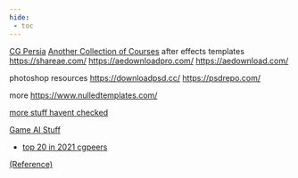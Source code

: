 ```yaml
---
hide:
 - toc
---
```


[CG Persia](https://cgpersia.com/)
[Another Collection of Courses](https://github.com/masterbrian99/free-courses-for-everyone)
after effects templates https://shareae.com/
https://aedownloadpro.com/
https://aedownload.com/
 
photoshop resources https://downloadpsd.cc/
https://psdrepo.com/
 
more https://www.nulledtemplates.com/

[more stuff havent checked](https://gist.github.com/taskylizard/5ba73bf97dccf159316edcf4c6520856)

[Game AI Stuff](http://www.gameaipro.com/)

- [top 20 in 2021 cgpeers](https://drive.google.com/drive/folders/1gstxtolgsxvl0v368utmo6eep1rladly)


[(Reference)](http://www.sidefx.com/docs/houdini/ref/panes/changraph)